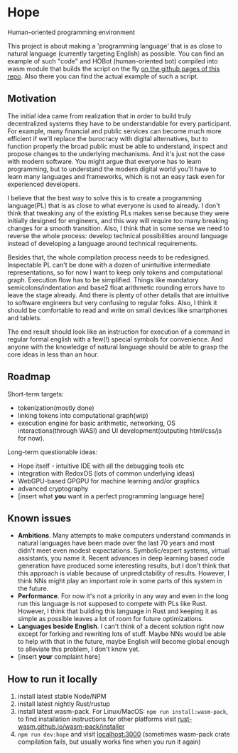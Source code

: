# Hope
Human-oriented programming environment

This project is about making a 'programming language' that is as close to natural language (currently targeting English) as possible. You can find an example of such "code" and HOBot (human-oriented bot) compiled into wasm module that builds the script on the fly [on the github pages of this repo](https://edezhic.github.io/hope/). Also there you can find the actual example of such a script.

## Motivation

The initial idea came from realization that in order to build truly decentralized systems they have to be understandable for every participant. For example, many financial and public services can become much more efficient if we'll replace the burocracy with digital alternatives, but to function properly the broad public must be able to understand, inspect and propose changes to the underlying mechanisms. And it's just not the case with modern software. You might argue that everyone has to learn programming, but to understand the modern digital world you'll have to learn many languages and frameworks, which is not an easy task even for experienced developers. 

I believe that the best way to solve this is to create a programming language(PL) that is as close to what everyone is used to already. I don't think that tweaking any of the existing PLs makes sense because they were initially designed for engineers, and this way will require too many breaking changes for a smooth transition. Also, I think that in some sense we need to reverse the whole process: develop technical possibilities around language instead of developing a language around technical requirements. 

Besides that, the whole compilation process needs to be redesigned. Inspectable PL can't be done with a dozen of unintuitive intermediate representations, so for now I want to keep only tokens and computational graph. Execution flow has to be simplified. Things like mandatory semicolons/indentation and base2 float arithmetic rounding errors have to leave the stage already. And there is plenty of other details that are intuitive to software engineers but very confusing to regular folks. Also, I think it should be comfortable to read and write on small devices like smartphones and tablets. 

The end result should look like an instruction for execution of a command in regular formal english with a few(!) special symbols for convenience. And anyone with the knowledge of natural language should be able to grasp the core ideas in less than an hour.

## Roadmap

Short-term targets: 
- tokenization(mostly done) 
- linking tokens into computational graph(wip)
- execution engine for basic arithmetic, networking, OS interactions(through WASI) and UI development(outputing html/css/js for now).  

Long-term questionable ideas:
- Hope itself - intuitive IDE with all the debugging tools etc
- integration with RedoxOS (lots of common underlying ideas)
- WebGPU-based GPGPU for machine learning and/or graphics
- advanced cryptography
- [insert what **you** want in a perfect programming language here]

## Known issues

- **Ambitions**. Many attempts to make computers understand commands in natural languages have been made over the last 70 years and most didn't meet even modest expectations. Symbolic/expert systems, virtual assistants, you name it. Recent advances in deep learning based code generation have produced some interesting results, but I don't think that this approach is viable because of unpredictability of results. However, I think NNs might play an important role in some parts of this system in the future. 
- **Performance**. For now it's not a priority in any way and even in the long run this language is not supposed to compete with PLs like Rust. However, I think that building this language in Rust and keeping it as simple as possible leaves a lot of room for future optimizations. 
- **Languages beside English**. I can't think of a decent solution right now except for forking and rewriting lots of stuff. Maybe NNs would be able to help with that in the future, maybe English will become global enough to alleviate this problem, I don't know yet.
- [insert **your** complaint here]

## How to run it locally
1. install latest stable Node/NPM
2. install latest nightly Rust/rustup
3. install latest wasm-pack. For Linux/MacOS: `npm run install:wasm-pack`, to find installation instructions for other platforms visit [rust-wasm.github.io/wasm-pack/installer](https://rustwasm.github.io/wasm-pack/installer/#)
4. `npm run dev:hope` and visit [localhost:3000](http://localhost:3000) (sometimes wasm-pack crate compilation fails, but usually works fine when you run it again)